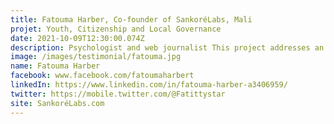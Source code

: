 ```yaml
---
title: Fatouma Harber, Co-founder of SankoréLabs, Mali
projet: Youth, Citizenship and Local Governance
date: 2021-10-09T12:30:00.074Z
description: Psychologist and web journalist This project addresses an action with young people to rebuild their spirit of citizenship, which seems to be lacking lately in Mali. It aims to interest young people in citizenship through citizenship clubs that have been created in secondary schools, but also by working for the involvement of young people in local governance through the realization of a youth charter for democracy and citizenship, but also technical meetings that will take into account the voices of young people for a successful local governance. Group discussions on the themes of citizenship, advocacy and lobbying, democracy and local governance allow young people to get in touch with the current situation in the country and especially to play a role in the process of stabilization of Mali.
image: /images/testimonial/fatouma.jpg
name: Fatouma Harber
facebook: www.facebook.com/fatoumaharbert
linkedIn: https://www.linkedin.com/in/fatouma-harber-a3406959/
twitter: https://mobile.twitter.com/@Fatittystar
site: SankoréLabs.com 
---
```

